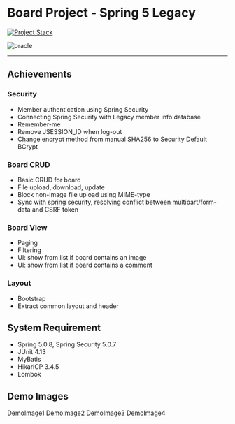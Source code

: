 # Board Project - Spring 5 Legacy

[![Project Stack](https://skillicons.dev/icons?i=spring,html,bootstrap)](https://skillicons.dev)

![oracle](https://img.shields.io/badge/Oracle-F80000?style=for-the-badge&logo=oracle&logoColor=black)

---

## Achievements

### Security

- Member authentication using Spring Security
- Connecting Spring Security with Legacy member info database
- Remember-me
- Remove JSESSION_ID when log-out
- Change encrypt method from manual SHA256 to Security Default BCrypt

### Board CRUD

- Basic CRUD for board
- File upload, download, update
- Block non-image file upload using MIME-type
- Sync with spring security, resolving conflict between multipart/form-data and CSRF token

### Board View

- Paging
- Filtering
- UI: show from list if board contains an image
- UI: show from list if board contains a comment

### Layout

- Bootstrap
- Extract common layout and header

## System Requirement

- Spring 5.0.8, Spring Security 5.0.7
- JUnit 4.13
- MyBatis
- HikariCP 3.4.5
- Lombok

## Demo Images

[DemoImage1](assets/데모%201.png)
[DemoImage2](assets/데모%202.png)
[DemoImage3](assets/데모%203.png)
[DemoImage4](assets/데모%204.png)
